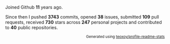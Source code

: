 Joined Github **11** years ago.

Since then I pushed **3743** commits, opened **38** issues, submitted **109** pull requests, received **730** stars across **247** personal projects and contributed to **40** public repositories.

<p align="right"><sub>Generated using <a href="https://github.com/marketplace/actions/profile-readme-stats">teoxoy/profile-readme-stats</a></sub></p>

